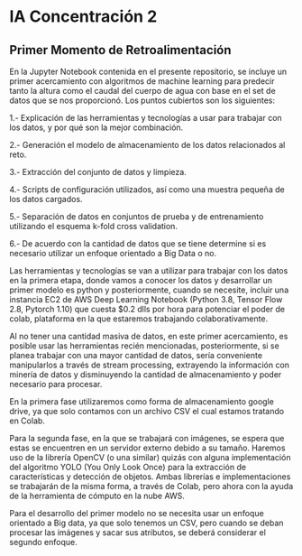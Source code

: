 # IA Concentración 2
## Primer Momento de Retroalimentación

En la Jupyter Notebook contenida en el presente repositorio, se incluye un primer acercamiento con algoritmos de machine learning para predecir tanto la altura como el caudal del cuerpo de agua con base en el set de datos que se nos proporcionó. Los puntos cubiertos son los siguientes:

1.- Explicación de las herramientas y tecnologías a usar para trabajar con los datos, y por qué son la mejor combinación.

2.- Generación el modelo de almacenamiento de los datos relacionados al reto.

3.- Extracción del conjunto de datos y limpieza. 

4.- Scripts de configuración utilizados, así como una muestra pequeña de los datos cargados.

5.- Separación de datos en conjuntos de prueba y de entrenamiento utilizando el esquema k-fold cross validation.

6.- De acuerdo con la cantidad de datos que se tiene determine si es necesario utilizar un enfoque orientado a Big Data o no.

Las herramientas y tecnologías se van a utilizar para trabajar con los datos en la primera etapa, donde vamos a conocer los datos y desarrollar un primer modelo es python y posteriormente, cuando se necesite, incluir una instancia  EC2 de AWS Deep Learning Notebook (Python 3.8, Tensor Flow 2.8, Pytorch 1.10) que cuesta $0.2 dlls por hora para potenciar el poder de colab, plataforma en la que estaremos trabajando colaborativamente.

Al no tener una cantidad masiva de datos, en este primer acercamiento, es posible usar las herramientas recién mencionadas, posteriormente, si se planea trabajar con una mayor cantidad de datos, sería conveniente manipularlos a través de stream processing, extrayendo la información con minería de datos y disminuyendo la cantidad de almacenamiento y poder necesario para procesar.

En la primera fase utilizaremos como forma de almacenamiento google drive, ya que solo contamos con un archivo CSV el cual estamos tratando en Colab.

Para la segunda fase, en la que se trabajará con imágenes, se espera que estas se encuentren en un servidor externo debido a su tamaño. Haremos uso de la librería OpenCV (o una similar) quizás con alguna implementación del algoritmo YOLO (You Only Look Once) para la extracción de características y detección de objetos. Ambas librerías e implementaciones se trabajarán de la misma forma, a través de Colab, pero ahora con la ayuda de la herramienta de cómputo en la nube AWS. 

Para el desarrollo del primer modelo no se necesita usar un enfoque orientado a Big data, ya que solo tenemos un CSV, pero cuando se deban procesar las imágenes y sacar sus atributos, se deberá considerar el segundo enfoque.



